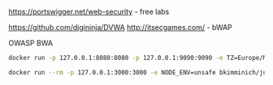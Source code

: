 
https://portswigger.net/web-security - free labs

https://github.com/digininja/DVWA
http://itsecgames.com/ - bWAP

OWASP BWA

```bash
docker run -p 127.0.0.1:8080:8080 -p 127.0.0.1:9090:9090 -e TZ=Europe/Moscow webgoat/webgoat

docker run --rm -p 127.0.0.1:3000:3000 -e NODE_ENV=unsafe bkimminich/juice-shop
```


